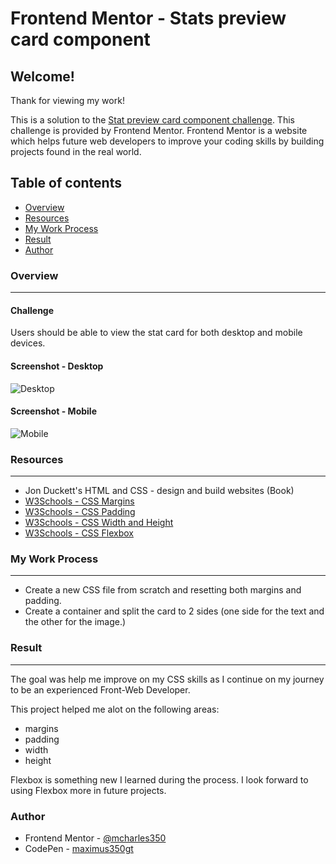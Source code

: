 # Frontend Mentor - Stats preview card component 

## Welcome!

Thank for viewing my work!

This is a solution to the [Stat preview card component challenge](https://).  This challenge is provided by Frontend Mentor.  Frontend Mentor is a website which helps future web developers to improve your coding skills by building projects found in the real world.


## Table of contents
- [Overview](#overview)
- [Resources](#resources)
- [My Work Process](#my-work-process)
- [Result](#result)
- [Author](#author)

### Overview
---

#### Challenge
Users should be able to view the stat card for both desktop and mobile devices.

#### Screenshot - Desktop
![Desktop](https://raw.githubusercontent.com/mcharles350/stat_preview_card_frontend_mentor/main/design/final-preview-stat-card-desktop.PNG?token=ABTB43LX57N4TXIAAJMAYWTAU7DXM)

#### Screenshot - Mobile
![Mobile](https://raw.githubusercontent.com/mcharles350/stat_preview_card_frontend_mentor/main/design/final-preview-stat-card-mobile.PNG?token=ABTB43KXR7L3QSIFX6VPOGDAU7DZA)

### Resources
---
- Jon Duckett's HTML and CSS - design and build websites (Book)
- [W3Schools - CSS Margins](https://www.w3schools.com/css/css_margin.asp)
- [W3Schools - CSS Padding](https://www.w3schools.com/css/css_padding.asp)
- [W3Schools - CSS Width and Height](https://www.w3schools.com/css/css_dimension.asp)
- [W3Schools - CSS Flexbox](https://css-tricks.com/snippets/css/a-guide-to-flexbox/)

### My Work Process
---

- Create a new CSS file from scratch and resetting both margins and padding.
- Create a container and split the card to 2 sides (one side for the text and the other for the image.)

### Result
---
The goal was help me improve on my CSS skills as I continue on my journey to be an experienced Front-Web Developer.  

This project helped me alot on the following areas:
- margins
- padding
- width
- height

Flexbox is something new I learned during the process.  I look forward to using Flexbox more in future projects.

### Author
- Frontend Mentor - [@mcharles350](https://www.frontendmentor.io/profile/mcharles350)
- CodePen - [maximus350gt](https://codepen.io/maximus350gt)
